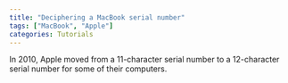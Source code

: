 ```yaml
---
title: "Deciphering a MacBook serial number"
tags: ["MacBook", "Apple"]
categories: Tutorials
---
```


In 2010, Apple moved from a 11-character serial number to a 12-character serial number for some of their computers. 
